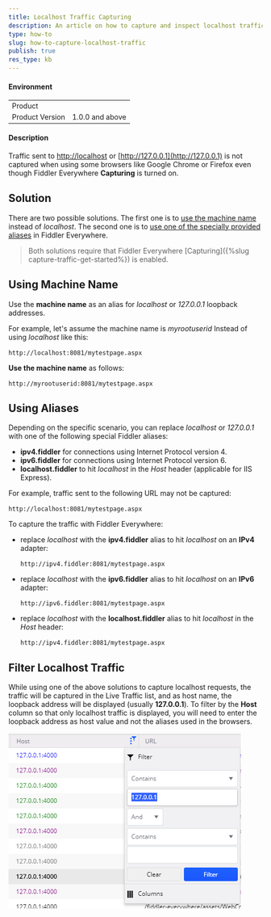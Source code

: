```yaml
---
title: Localhost Traffic Capturing 
description: An article on how to capture and inspect localhost traffic using Fiddler Everywhere
type: how-to
slug: how-to-capture-localhost-traffic
publish: true
res_type: kb
---
```


#### Environment

|   |   |
|---|---|
| Product   |
| Product Version | 1.0.0 and above  |

#### Description

Traffic sent to [http://localhost](http://localhost) or [http://127.0.0.1](http://127.0.0.1) is not captured when using some browsers like Google Chrome or Firefox even though Fiddler Everywhere **Capturing** is turned on.

## Solution

There are two possible solutions. The first one is to [use the machine name](#using-machine-name) instead of _localhost_. The second one is to [use one of the specially provided aliases](#using-aliases) in Fiddler Everywhere. 

>Both solutions require that Fiddler Everywhere [Capturing]({%slug capture-traffic-get-started%}) is enabled.

## Using Machine Name

Use the **machine name** as an alias for _localhost_ or _127.0.0.1_ loopback addresses.

For example, let's assume the machine name is _myrootuserid_
Instead of using _localhost_ like this:
```Shell
http://localhost:8081/mytestpage.aspx
```

**Use the machine name** as follows:
```Shell
http://myrootuserid:8081/mytestpage.aspx
```

## Using Aliases

Depending on the specific scenario, you can replace _localhost_ or _127.0.0.1_ with one of the following special Fiddler aliases:

* **ipv4.fiddler** for connections using Internet Protocol version 4.
* **ipv6.fiddler** for connections using Internet Protocol version 6.
* **localhost.fiddler** to hit _localhost_ in the _Host_ header (applicable for IIS Express).

For example, traffic sent to the following URL may not be captured:

```Shell
http://localhost:8081/mytestpage.aspx
```

To capture the traffic with Fiddler Everywhere:

* replace _localhost_ with the **ipv4.fiddler** alias to hit _localhost_ on an **IPv4** adapter:

    ```Shell
    http://ipv4.fiddler:8081/mytestpage.aspx
    ```

* replace _localhost_ with the **ipv6.fiddler** alias to hit _localhost_ on an **IPv6** adapter:

    ```Shell
    http://ipv6.fiddler:8081/mytestpage.aspx
    ```

* replace _localhost_ with the **localhost.fiddler** alias to hit _localhost_ in the _Host_ header:

    ```Shell
    http://ipv4.fiddler:8081/mytestpage.aspx
    ```

## Filter Localhost Traffic

While using one of the above solutions to capture localhost requests, the traffic will be captured in the Live Traffic list, and as host name, the loopback address will be displayed (usually **127.0.0.1**). To filter by the **Host** column so that only localhost traffic is displayed, you will need to enter the loopback address as host value and not the aliases used in the browsers.

![Example Localhost filtering](../images/kb/localhost-filtering.png)